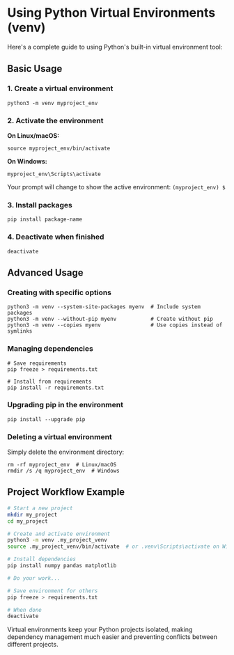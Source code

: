 # Using Python Virtual Environments (venv)

Here's a complete guide to using Python's built-in virtual environment tool:

## Basic Usage

### 1. Create a virtual environment
```
python3 -m venv myproject_env
```

### 2. Activate the environment

**On Linux/macOS:**
```
source myproject_env/bin/activate
```

**On Windows:**
```
myproject_env\Scripts\activate
```

Your prompt will change to show the active environment: `(myproject_env) $`

### 3. Install packages
```
pip install package-name
```

### 4. Deactivate when finished
```
deactivate
```

## Advanced Usage

### Creating with specific options
```
python3 -m venv --system-site-packages myenv  # Include system packages
python3 -m venv --without-pip myenv           # Create without pip
python3 -m venv --copies myenv                # Use copies instead of symlinks
```

### Managing dependencies
```
# Save requirements
pip freeze > requirements.txt

# Install from requirements
pip install -r requirements.txt
```

### Upgrading pip in the environment
```
pip install --upgrade pip
```

### Deleting a virtual environment
Simply delete the environment directory:
```
rm -rf myproject_env  # Linux/macOS
rmdir /s /q myproject_env  # Windows
```

## Project Workflow Example

```bash
# Start a new project
mkdir my_project
cd my_project

# Create and activate environment
python3 -m venv .my_project_venv
source .my_project_venv/bin/activate  # or .venv\Scripts\activate on Windows

# Install dependencies
pip install numpy pandas matplotlib

# Do your work...

# Save environment for others
pip freeze > requirements.txt

# When done
deactivate
```

Virtual environments keep your Python projects isolated, making dependency management much easier and preventing conflicts between different projects.
